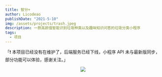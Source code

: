 ```yaml
---
title: 智分+
author: Licodeao
publishDate: "2021-5-10"
img: /assets/projects/trash.jpeg
description: 一款高颜值智能识别垃圾种类以及趣味知识问答的垃圾分类小程序
tags:
  - 项目
---
```


「❗ 本项目已经没有在维护了，后端服务已经下线，小程序 API 未与最新版同步，部分功能可以体验，感谢关注。」

<p align="center"><img src="https://typora-licodeao.oss-cn-guangzhou.aliyuncs.com/typoraImg/gh_26a9eef3a25f_258.jpg" style="margin: 0;" /></p>
